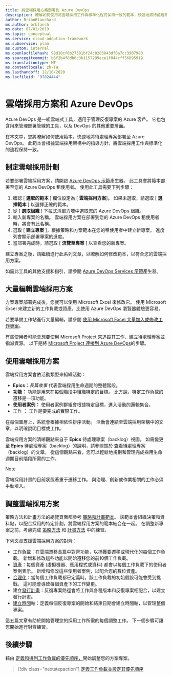 ```yaml
---
title: 將雲端採用方案部署到 Azure DevOps
description: 瞭解如何使用將雲端採用工作與標準化程式保持一致的範本，快速地將待處理專案部署至 Azure DevOps。
author: BrianBlanchard
ms.author: brblanch
ms.date: 07/01/2019
ms.topic: conceptual
ms.service: cloud-adoption-framework
ms.subservice: plan
ms.custom: internal
ms.openlocfilehash: 98d10cf0b27381bf24c0283843df0a7cc3907980
ms.sourcegitcommit: b6f2b4f8db6c3b1157299ece1f044cff56895919
ms.translationtype: MT
ms.contentlocale: zh-TW
ms.lasthandoff: 12/10/2020
ms.locfileid: "97024444"
---
```

# <a name="cloud-adoption-plan-and-azure-devops"></a>雲端採用方案和 Azure DevOps

Azure DevOps 是一組雲端式工具，適用于管理反復專案的 Azure 客戶。 它也包含用來管理部署管線的工具，以及 DevOps 的其他重要層面。

在本文中，您將瞭解如何使用範本，快速地將待處理專案部署至 Azure DevOps。 此範本會根據雲端採用架構中的指導方針，將雲端採用工作與標準化的流程保持一致。

## <a name="create-your-cloud-adoption-plan"></a>制定雲端採用計劃

若要部署雲端採用方案，請開啟 [Azure DevOps 示範](https://aka.ms/adopt/plan/generator)產生器。 此工具會將範本部署至您的 Azure DevOps 租使用者。 使用此工具需要下列步驟：

1. 確認 [ **選取的範本** ] 欄位設定為 [ **雲端採用方案**]。 如果未選取，請選取 [ **選擇範本** ] 以選擇正確的範本。
2. 從 [ **選取組織** ] 下拉式清單方塊中選取您的 Azure DevOps 組織。
3. 輸入新專案的名稱。 雲端採用方案在部署到您的 Azure DevOps 租使用者時，將會有此名稱。
4. 選取 [ **建立專案** ]，根據策略和方案範本在您的租使用者中建立新專案。 進度列會顯示部署專案的進度。
5. 當部署完成時，請選取 [ **流覽至專案** ] 以查看您的新專案。

建立專案之後，請繼續進行此系列文章，以瞭解如何修改範本，以符合您的雲端採用方案。

如需此工具的其他支援和指引，請參閱 [Azure DevOps Services 示範](/azure/devops/demo-gen)產生器。

## <a name="bulk-edit-the-cloud-adoption-plan"></a>大量編輯雲端採用方案

方案專案部署完成後，您就可以使用 Microsoft Excel 來修改它。 使用 Microsoft Excel 來建立新的工作負載或資產，比使用 Azure DevOps 瀏覽器體驗更容易。

若要準備工作站進行大量編輯，請參閱 [使用 Microsoft Excel 大量加入或修改工作專案](/azure/devops/boards/backlogs/office/bulk-add-modify-work-items-excel?view=azure-devops)。

有些使用者可能會想要使用 Microsoft Project 來追蹤其工作、建立待處理專案並指派資源。 以下是將 [Microsoft Project 連接到 Azure DevOps](/azure/devops/boards/backlogs/office/create-your-backlog-tasks-using-project?view=tfs-2018)的步驟。

## <a name="use-the-cloud-adoption-plan"></a>使用雲端採用方案

雲端採用方案會依活動類型來組織活動：

- **Epics：**_長篇故事_ 代表雲端採用生命週期的整體階段。
- **功能：** 功能是用來在每個階段中組織特定的目標。 比方說，特定工作負載的遷移是一項功能。
- **使用者案例：** 使用者案例群組會根據特定目標，進入活動的邏輯集合。
- 工作 **：** 工作是要完成的實際工作。

在每個圖層上，系統會根據相依性排序活動。 活動會連結至雲端採用架構中的文章，以明確說明目標或工作。

雲端採用方案的清晰觀點來自于 **Epics** 待處理專案（backlog）視圖。 如需變更至 **Epics** 待處理專案（backlog）的說明，請參閱關於 [查看待](/azure/devops/boards/backlogs/define-features-epics?view=azure-devops#view-a-backlog-or-portfolio-backlog)處理專案（backlog）的文章。 從這個觀點來看，您可以輕鬆地規劃和管理完成採用生命週期目前階段所需的工作。

> [!NOTE]
> 雲端採用計畫的目前狀態著重于遷移工作。 與治理、創新或作業相關的工作必須手動填入。

## <a name="align-the-cloud-adoption-plan"></a>調整雲端採用方案

策略方法和計畫方法的總覽頁面都參考 [策略和計畫範本](https://raw.githubusercontent.com/microsoft/CloudAdoptionFramework/master/plan/cloud-adoption-framework-strategy-and-plan-template.docx)。 該範本會組織決策和資料點，以配合採用的特定計劃，將雲端採用方案的範本結合在一起。 在調整新專案之前，考慮完成 [策略方法](../strategy/index.md) 和 [計畫方法](../plan/index.md) 中的練習。

下列文章支援雲端採用方案的對齊：

- [工作負載](./workloads.md)：在雲端遷移長篇中對齊功能，以捕獲要遷移或現代化的每個工作負載。 新增和修改這些功能以開始遷移您的前10個工作負載。
- [資產](./assets.md)：每個資產 (虛擬機器、應用程式或資料) 都會以每個工作負載下的使用者案例表示。 新增和修改這些使用者案例，以配合您的數位資產。
- [合理化](./review-rationalization.md)：當每個工作負載都已定義時，該工作負載的初始假設可能會受到挑戰。 這可能會導致每個資產下的工作變更。
- 建立[發行計畫](./iteration-paths.md)：反復專案路徑會將工作與各種版本和反復專案相配合，以建立發行計畫。
- [建立時間](./timelines.md)軸：定義每個反復專案的開始和結束日期會建立時間軸，以管理整個專案。

這五篇文章有助於開始管理您的採用工作所需的每個調整工作。 下一個步驟可讓您開始進行對齊練習。

## <a name="next-steps"></a>後續步驟

藉由 [定義和排列工作負載的優先順序，](./workloads.md)開始調整您的方案專案。

> [!div class="nextstepaction"]
> [定義工作負載並設定其優先順序](./workloads.md)
